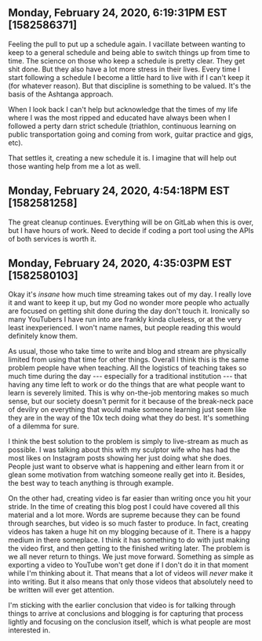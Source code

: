 ## Monday, February 24, 2020, 6:19:31PM EST [1582586371]

Feeling the pull to put up a schedule again. I vacillate between wanting
to keep to a general schedule and being able to switch things up from
time to time. The science on those who keep a schedule is pretty clear.
They get shit done. But they also have a lot more stress in their lives.
Every time I start following a schedule I become a little hard to live
with if I can't keep it (for whatever reason). But that discipline is
something to be valued. It's the basis of the Ashtanga approach.

When I look back I can't help but acknowledge that the times of my life
where I was the most ripped and educated have always been when I
followed a perty darn strict schedule (triathlon, continuous learning on
public transportation going and coming from work, guitar practice and
gigs, etc).

That settles it, creating a new schedule it is. I imagine that will help
out those wanting help from me a lot as well.

## Monday, February 24, 2020, 4:54:18PM EST [1582581258]

The great cleanup continues. Everything will be on GitLab when this is
over, but I have hours of work. Need to decide if coding a port tool
using the APIs of both services is worth it.

## Monday, February 24, 2020, 4:35:03PM EST [1582580103]

Okay it's *insane* how much time streaming takes out of my day. I really
love it and want to keep it up, but my God no wonder more people who
actually are focused on getting shit done during the day don't touch it.
Ironically so many YouTubers I have run into are frankly kinda clueless,
or at the very least inexperienced. I won't name names, but people
reading this would definitely know them.

As usual, those who take time to write and blog and stream are
physically limited from using that time for other things. Overall I
think this is the same problem people have when teaching. All the
logistics of teaching takes so much time during the day --- especially
for a traditional institution --- that having any time left to work or
do the things that are what people want to learn is severely limited.
This is why on-the-job mentoring makes so much sense, but our society
doesn't permit for it because of the break-neck pace of devilry on
everything that would make someone learning just seem like they are in
the way of the 10x tech doing what they do best. It's something of a
dilemma for sure.

I think the best solution to the problem is simply to live-stream as
much as possible. I was talking about this with my sculptor wife who has
had the most likes on Instagram posts showing her just doing what she
does. People just want to observe what is happening and either learn
from it or glean some motivation from watching someone really get into
it. Besides, the best way to teach anything is through example.

On the other had, creating video is far easier than writing once you hit
your stride. In the time of creating this blog post I could have covered
all this material and a lot more. Words are supreme because they can be
found through searches, but video is so much faster to produce. In fact,
creating videos has taken a huge hit on my blogging because of it. There
is a happy medium in there someplace. I think it has something to do
with just making the video first, and then getting to the finished
writing later. The problem is we all never return to things. We just
move forward. Something as simple as exporting a video to YouTube won't
get done if I don't do it in that moment while I'm thinking about it.
That means that a lot of videos will *never* make it into writing. But
it also means that only those videos that absolutely need to be written
will ever get attention. 

I'm sticking with the earlier conclusion that video is for talking
through things to arrive at conclusions and blogging is for capturing
that process lightly and focusing on the conclusion itself, which is
what people are most interested in.

